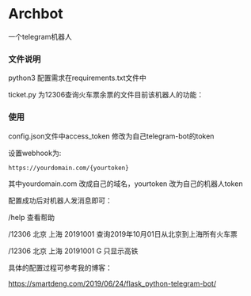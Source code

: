 # Archbot
一个telegram机器人

### 文件说明

python3 配置需求在requirements.txt文件中

ticket.py 为12306查询火车票余票的文件目前该机器人的功能：

### 使用

config.json文件中access_token 修改为自己telegram-bot的token

设置webhook为: 

```bash
https://yourdomain.com/{yourtoken}
```

其中yourdomain.com 改成自己的域名，yourtoken 改为自己的机器人token

配置成功后对机器人发消息即可：



/help 查看帮助

/12306 北京 上海 20191001 查询2019年10月01日从北京到上海所有火车票

/12306 北京 上海 20191001 G 只显示高铁



具体的配置过程可参考我的博客：

<https://smartdeng.com/2019/06/24/flask_python-telegram-bot/>


